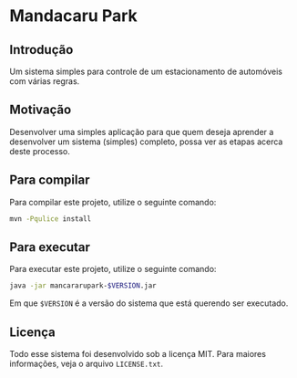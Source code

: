 # Mandacaru Park

## Introdução

Um sistema simples para controle de um estacionamento de automóveis com várias
regras.

## Motivação

Desenvolver uma simples aplicação para que quem deseja aprender a desenvolver
um sistema (simples) completo, possa ver as etapas acerca deste processo.

## Para compilar

Para compilar este projeto, utilize o seguinte comando:

```bash
mvn -Pqulice install
```

## Para executar

Para executar este projeto, utilize o seguinte comando:

```bash
java -jar mancararupark-$VERSION.jar
```

Em que `$VERSION` é a versão do sistema que está querendo ser executado.

## Licença

Todo esse sistema foi desenvolvido sob a licença MIT. Para maiores informações,
veja o arquivo `LICENSE.txt`.

